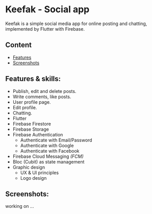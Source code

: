 # Keefak - Social app

Keefak is a simple social media app for online posting and chatting, implemented by Flutter with Firebase.

## Content

- [Features](#features--skills)
- [Screenshots](#screenshots)

## Features & skills:

- Publish, edit and delete posts.
- Write comments, like posts.
- User profile page.
- Edit profile.
- Chatting.
- Flutter
- Firebase Firestore
- Firebase Storage
- Firebase Authentication
    - Authenticate with Email/Password
    - Authenticate with Google
    - Authenticate with Facebook
- Firebase Cloud Messaging *(FCM)*
- Bloc (Cubit) as state management
- Graphic design
    - UX & UI principles
    - Logo design

## Screenshots:

working on ...

